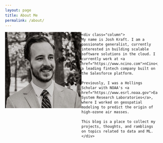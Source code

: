 ```yaml
---
layout: page
title: About Me
permalink: /about/
---
```


<style>
.column {
  float: left;
  width: 50%;
}

/* Clear floats after the columns */
.row:after {
  content: "";
  display: table;
  clear: both;
}
</style>

<div class="row">
    <div class="column">
        <img src="../images/avatar.jpg" alt="Avatar">
    </div>

    <div class="column">
    My name is Josh Kraft. I am a passionate generalist, currently interested in building scalable software solutions in the cloud. I currently work at <a href="https://www.ncino.com">nCino</a>, a leading fintech company built on the Salesforce platform.

    Previously, I was a Hollings Scholar with NOAA's <a href="https://www.esrl.noaa.gov">Earth System Research Laboratories</a>, where I worked on geospatial modeling to predict the origin of high-ozone air masses.

    This blog is a place to collect my projects, thoughts, and ramblings on topics related to data and ML.
    </div>

</div>

